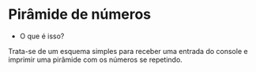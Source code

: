 # Pirâmide de números

- O que é isso?

Trata-se de um esquema simples para receber uma entrada do console e imprimir uma pirâmide com os números se repetindo.
